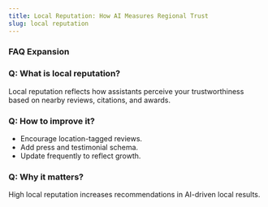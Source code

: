 ```yaml
---
title: Local Reputation: How AI Measures Regional Trust
slug: local reputation
---
```


### FAQ Expansion
### Q: What is local reputation?
Local reputation reflects how assistants perceive your trustworthiness based on nearby reviews, citations, and awards.

### Q: How to improve it?
- Encourage location-tagged reviews.
- Add press and testimonial schema.
- Update frequently to reflect growth.

### Q: Why it matters?
High local reputation increases recommendations in AI-driven local results.